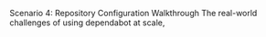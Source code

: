 Scenario 4: Repository Configuration Walkthrough
The real-world challenges of using dependabot at scale,

